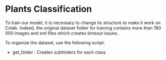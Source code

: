# Plants Classification
To train our model, it is necessary to change its structure to make it work on Colab. Indeed, the original dataset folder for training contains more than 180 000 images and xml files which creates timeout issues.

To organize the dataset, use the following script:
* get_folder : Creates subfolders for each class
